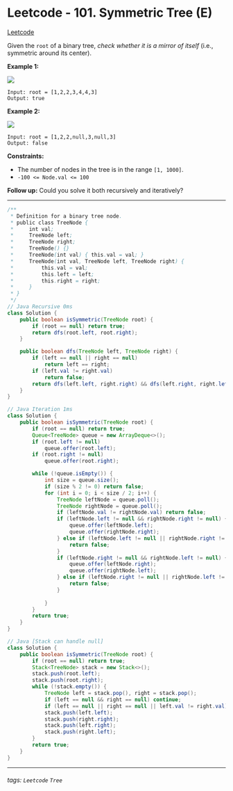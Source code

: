 # Leetcode - 101. Symmetric Tree (E)

[Leetcode](https://leetcode.com/problems/symmetric-tree/description/)

Given the `root` of a binary tree, _check whether it is a mirror of itself_ (i.e., symmetric around its center).

**Example 1:**

![](https://assets.leetcode.com/uploads/2021/02/19/symtree1.jpg)
```
Input: root = [1,2,2,3,4,4,3]
Output: true
```
**Example 2:**

![](https://assets.leetcode.com/uploads/2021/02/19/symtree2.jpg)
```
Input: root = [1,2,2,null,3,null,3]
Output: false
```
**Constraints:**

-   The number of nodes in the tree is in the range `[1, 1000]`.
-   `-100 <= Node.val <= 100`

**Follow up:** Could you solve it both recursively and iteratively?

---
```java
/**
 * Definition for a binary tree node.
 * public class TreeNode {
 *     int val;
 *     TreeNode left;
 *     TreeNode right;
 *     TreeNode() {}
 *     TreeNode(int val) { this.val = val; }
 *     TreeNode(int val, TreeNode left, TreeNode right) {
 *         this.val = val;
 *         this.left = left;
 *         this.right = right;
 *     }
 * }
 */
// Java Recursive 0ms
class Solution {
    public boolean isSymmetric(TreeNode root) {
        if (root == null) return true;
        return dfs(root.left, root.right);
    }

    public boolean dfs(TreeNode left, TreeNode right) {
        if (left == null || right == null)
            return left == right;
        if (left.val != right.val)
            return false;
        return dfs(left.left, right.right) && dfs(left.right, right.left);
    }
}
```

```java
// Java Iteration 1ms
class Solution {
    public boolean isSymmetric(TreeNode root) {
        if (root == null) return true;
        Queue<TreeNode> queue = new ArrayDeque<>();
        if (root.left != null) 
            queue.offer(root.left);
        if (root.right != null) 
            queue.offer(root.right);

        while (!queue.isEmpty()) {
            int size = queue.size();
            if (size % 2 != 0) return false;
            for (int i = 0; i < size / 2; i++) {
                TreeNode leftNode = queue.poll();
                TreeNode rightNode = queue.poll();
                if (leftNode.val != rightNode.val) return false;
                if (leftNode.left != null && rightNode.right != null) {
                    queue.offer(leftNode.left);
                    queue.offer(rightNode.right);
                } else if (leftNode.left != null || rightNode.right != null) {
                    return false;
                }
                if (leftNode.right != null && rightNode.left != null) {
                    queue.offer(leftNode.right);
                    queue.offer(rightNode.left);
                } else if (leftNode.right != null || rightNode.left != null) {
                    return false;
                }
                    
            }
        }
        return true;
    }
}
```

```java
// Java [Stack can handle null]
class Solution {
    public boolean isSymmetric(TreeNode root) {
        if (root == null) return true;
        Stack<TreeNode> stack = new Stack<>();
        stack.push(root.left);
        stack.push(root.right);
        while (!stack.empty()) {
            TreeNode left = stack.pop(), right = stack.pop();
            if (left == null && right == null) continue;
            if (left == null || right == null || left.val != right.val) return false;
            stack.push(left.left);
            stack.push(right.right);
            stack.push(left.right);
            stack.push(right.left);
        }
        return true;
    }
}
```



---

###### tags: `Leetcode` `Tree`
